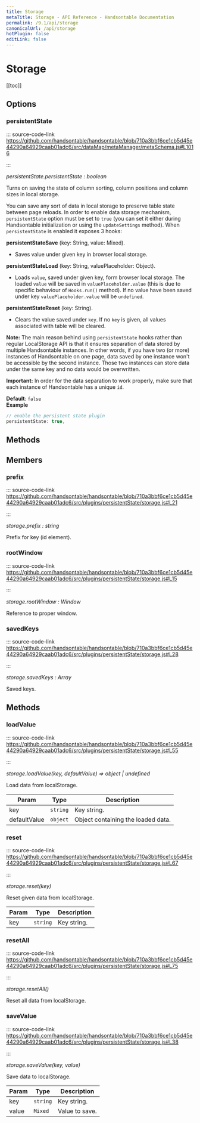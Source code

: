```yaml
---
title: Storage
metaTitle: Storage - API Reference - Handsontable Documentation
permalink: /9.1/api/storage
canonicalUrl: /api/storage
hotPlugin: false
editLink: false
---
```


# Storage

[[toc]]
## Options

### persistentState
  
::: source-code-link https://github.com/handsontable/handsontable/blob/710a3bbf6ce1cb5d45e44290a64929caab01adc6/src/dataMap/metaManager/metaSchema.js#L1016

:::

_persistentState.persistentState : boolean_

Turns on saving the state of column sorting, column positions and column sizes in local storage.

You can save any sort of data in local storage to preserve table state between page reloads.  In order to enable
data storage mechanism, `persistentState` option must be set to `true` (you can set it either during Handsontable
initialization or using the `updateSettings` method). When `persistentState` is enabled it exposes 3 hooks:

__persistentStateSave__ (key: String, value: Mixed).

  * Saves value under given key in browser local storage.

__persistentStateLoad__ (key: String, valuePlaceholder: Object).

  * Loads `value`, saved under given key, form browser local storage. The loaded `value` will be saved in
  `valuePlaceholder.value` (this is due to specific behaviour of `Hooks.run()` method). If no value have
  been saved under key `valuePlaceholder.value` will be `undefined`.

__persistentStateReset__ (key: String).

  * Clears the value saved under `key`. If no `key` is given, all values associated with table will be cleared.

__Note:__ The main reason behind using `persistentState` hooks rather than regular LocalStorage API is that it
ensures separation of data stored by multiple Handsontable instances. In other words, if you have two (or more)
instances of Handsontable on one page, data saved by one instance won't be accessible by the second instance.
Those two instances can store data under the same key and no data would be overwritten.

__Important:__ In order for the data separation to work properly, make sure that each instance of Handsontable has a unique `id`.

**Default**: <code>false</code>  
**Example**  
```js
// enable the persistent state plugin
persistentState: true,
```

## Methods
## Members

### prefix
  
::: source-code-link https://github.com/handsontable/handsontable/blob/710a3bbf6ce1cb5d45e44290a64929caab01adc6/src/plugins/persistentState/storage.js#L21

:::

_storage.prefix : string_

Prefix for key (id element).



### rootWindow
  
::: source-code-link https://github.com/handsontable/handsontable/blob/710a3bbf6ce1cb5d45e44290a64929caab01adc6/src/plugins/persistentState/storage.js#L15

:::

_storage.rootWindow : Window_

Reference to proper window.



### savedKeys
  
::: source-code-link https://github.com/handsontable/handsontable/blob/710a3bbf6ce1cb5d45e44290a64929caab01adc6/src/plugins/persistentState/storage.js#L28

:::

_storage.savedKeys : Array_

Saved keys.


## Methods

### loadValue
  
::: source-code-link https://github.com/handsontable/handsontable/blob/710a3bbf6ce1cb5d45e44290a64929caab01adc6/src/plugins/persistentState/storage.js#L55

:::

_storage.loadValue(key, defaultValue) ⇒ object | undefined_

Load data from localStorage.


| Param | Type | Description |
| --- | --- | --- |
| key | `string` | Key string. |
| defaultValue | `object` | Object containing the loaded data. |



### reset
  
::: source-code-link https://github.com/handsontable/handsontable/blob/710a3bbf6ce1cb5d45e44290a64929caab01adc6/src/plugins/persistentState/storage.js#L67

:::

_storage.reset(key)_

Reset given data from localStorage.


| Param | Type | Description |
| --- | --- | --- |
| key | `string` | Key string. |



### resetAll
  
::: source-code-link https://github.com/handsontable/handsontable/blob/710a3bbf6ce1cb5d45e44290a64929caab01adc6/src/plugins/persistentState/storage.js#L75

:::

_storage.resetAll()_

Reset all data from localStorage.



### saveValue
  
::: source-code-link https://github.com/handsontable/handsontable/blob/710a3bbf6ce1cb5d45e44290a64929caab01adc6/src/plugins/persistentState/storage.js#L38

:::

_storage.saveValue(key, value)_

Save data to localStorage.


| Param | Type | Description |
| --- | --- | --- |
| key | `string` | Key string. |
| value | `Mixed` | Value to save. |


